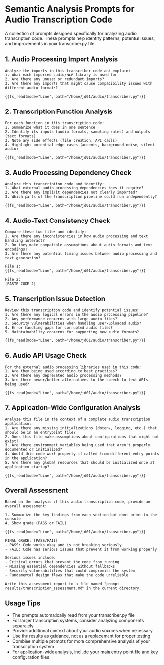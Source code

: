 # Semantic Analysis Prompts for Audio Transcription Code

A collection of prompts designed specifically for analyzing audio transcription code. These prompts help identify patterns, potential issues, and improvements in your transcriber.py file.

## 1. Audio Processing Import Analysis
```
Analyze the imports in this transcriber code and explain:
1. What each imported audio/NLP library is used for
2. Are there any unused or redundant imports?
3. Are there any imports that might cause compatibility issues with different audio formats?

{{fs_read(mode="Line", path="/home/jd01/audio/transcriber.py")}}
```

## 2. Transcription Function Analysis
```
For each function in this transcription code:
1. Summarize what it does in one sentence
2. Identify its inputs (audio formats, sampling rates) and outputs (text formats)
3. Note any side effects (file creation, API calls)
4. Highlight potential edge cases (accents, background noise, silent audio)

{{fs_read(mode="Line", path="/home/jd01/audio/transcriber.py")}}
```

## 3. Audio Processing Dependency Check
```
Analyze this transcription code and identify:
1. What external audio processing dependencies does it require?
2. Are there any implicit dependencies not clearly imported?
3. Which parts of the transcription pipeline could run independently?

{{fs_read(mode="Line", path="/home/jd01/audio/transcriber.py")}}
```

## 4. Audio-Text Consistency Check
```
Compare these two files and identify:
1. Are there any inconsistencies in how audio processing and text handling interact?
2. Do they make compatible assumptions about audio formats and text encodings?
3. Are there any potential timing issues between audio processing and text generation?

File 1:
{{fs_read(mode="Line", path="/home/jd01/audio/transcriber.py")}}

File 2:
[PASTE CODE 2]
```

## 5. Transcription Issue Detection
```
Review this transcription code and identify potential issues:
1. Are there any logical errors in the audio processing pipeline?
2. Any performance concerns with large audio files?
3. Security vulnerabilities when handling user-uploaded audio?
4. Error handling gaps for corrupted audio files?
5. Maintainability concerns for supporting new audio formats?

{{fs_read(mode="Line", path="/home/jd01/audio/transcriber.py")}}
```

## 6. Audio API Usage Check
```
For the external audio processing libraries used in this code:
1. Are they being used according to best practices?
2. Are there any deprecated audio processing methods?
3. Are there newer/better alternatives to the speech-to-text APIs being used?

{{fs_read(mode="Line", path="/home/jd01/audio/transcriber.py")}}
```

## 7. Application-Wide Configuration Analysis
```
Analyze this file in the context of a complete audio transcription application:
1. Are there any missing initializations (dotenv, logging, etc.) that should be in an entrypoint file?
2. Does this file make assumptions about configurations that might not exist?
3. Are there environment variables being used that aren't properly documented or initialized?
4. Would this code work properly if called from different entry points in the application?
5. Are there any global resources that should be initialized once at application startup?

{{fs_read(mode="Line", path="/home/jd01/audio/transcriber.py")}}
```

## Overall Assessment
```
Based on the analysis of this audio transcription code, provide an overall assessment:

1. Summarize the key findings from each section but dont print to the console
4. Show grade (PASS or FAIL)

{{fs_read(mode="Line", path="/home/jd01/audio/transcriber.py")}}

FINAL GRADE: [PASS/FAIL]
- PASS: Code works okay and is not breaking seriously
- FAIL: Code has serious issues that prevent it from working properly

Serious issues include:
- Critical errors that prevent the code from running
- Missing essential dependencies without fallbacks
- Security vulnerabilities that could compromise the system
- Fundamental design flaws that make the code unreliable

Write this assessment report to a file named "prompt-results/transcription_assessment.md" in the current directory.
```

## Usage Tips

- The prompts automatically read from your transcriber.py file
- For larger transcription systems, consider analyzing components separately
- Provide additional context about your audio sources when necessary
- Use the results as guidance, not as a replacement for proper testing
- Combine multiple prompts for more comprehensive analysis of your transcription system
- For application-wide analysis, include your main entry point file and key configuration files
